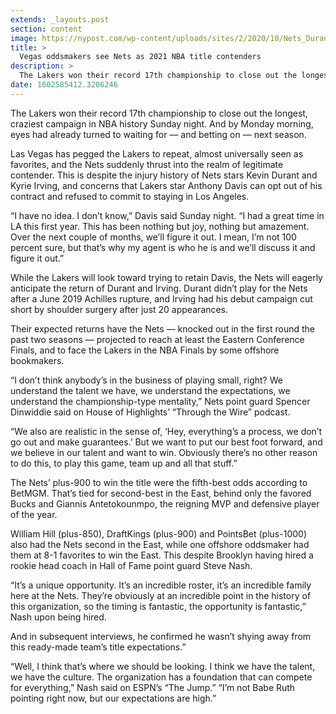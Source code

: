 ```yaml
--- 
extends: _layouts.post 
section: content 
image: https://nypost.com/wp-content/uploads/sites/2/2020/10/Nets_Durant_Irving_Basketball.jpg?quality=90&strip=all&w=1200 
title: > 
  Vegas oddsmakers see Nets as 2021 NBA title contenders 
description: > 
  The Lakers won their record 17th championship to close out the longest, craziest campaign in NBA history Sunday night.Las Vegas has pegged the Lakers to repeat, almost universally seen as favorites, and the Nets suddenly thrust into the realm of legitimate contender.We understand the talent we have, we understand the expectations, we understand the championship-type mentality,” Nets point guard Spencer Dinwiddie said on House of Highlights’ “Through the Wire” podcast.They’re obviously at an incredible point in the history of this organization, so the timing is fantastic, the opportunity is fantastic,” Nash upon being hired.And in subsequent interviews, he confirmed he wasn’t shying away from this ready-made team’s title expectations.”“Well, I think that’s where we should be looking. 
date: 1602585412.3206246 
--- 
```

The Lakers won their record 17th championship to close out the longest, craziest campaign in NBA history Sunday night. And by Monday morning, eyes had already turned to waiting for — and betting on — next season.

Las Vegas has pegged the Lakers to repeat, almost universally seen as favorites, and the Nets suddenly thrust into the realm of legitimate contender. This is despite the injury history of Nets stars Kevin Durant and Kyrie Irving, and concerns that Lakers star Anthony Davis can opt out of his contract and refused to commit to staying in Los Angeles.

“I have no idea. I don’t know,” Davis said Sunday night. “I had a great time in LA this first year. This has been nothing but joy, nothing but amazement. Over the next couple of months, we’ll figure it out. I mean, I’m not 100 percent sure, but that’s why my agent is who he is and we’ll discuss it and figure it out.”

While the Lakers will look toward trying to retain Davis, the Nets will eagerly anticipate the return of Durant and Irving. Durant didn’t play for the Nets after a June 2019 Achilles rupture, and Irving had his debut campaign cut short by shoulder surgery after just 20 appearances.

Their expected returns have the Nets — knocked out in the first round the past two seasons — projected to reach at least the Eastern Conference Finals, and to face the Lakers in the NBA Finals by some offshore bookmakers.

“I don’t think anybody’s in the business of playing small, right? We understand the talent we have, we understand the expectations, we understand the championship-type mentality,” Nets point guard Spencer Dinwiddie said on House of Highlights’ “Through the Wire” podcast.

“We also are realistic in the sense of, ‘Hey, everything’s a process, we don’t go out and make guarantees.’ But we want to put our best foot forward, and we believe in our talent and want to win. Obviously there’s no other reason to do this, to play this game, team up and all that stuff.”

The Nets’ plus-900 to win the title were the fifth-best odds according to BetMGM. That’s tied for second-best in the East, behind only the favored Bucks and Giannis Antetokounmpo, the reigning MVP and defensive player of the year.

William Hill (plus-850), DraftKings (plus-900) and PointsBet (plus-1000) also had the Nets second in the East, while one offshore oddsmaker had them at 8-1 favorites to win the East. This despite Brooklyn having hired a rookie head coach in Hall of Fame point guard Steve Nash.

“It’s a unique opportunity. It’s an incredible roster, it’s an incredible family here at the Nets. They’re obviously at an incredible point in the history of this organization, so the timing is fantastic, the opportunity is fantastic,” Nash upon being hired.

And in subsequent interviews, he confirmed he wasn’t shying away from this ready-made team’s title expectations.”

“Well, I think that’s where we should be looking. I think we have the talent, we have the culture. The organization has a foundation that can compete for everything,” Nash said on ESPN’s “The Jump.” “I’m not Babe Ruth pointing right now, but our expectations are high.”